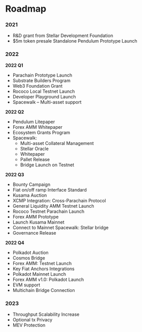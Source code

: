 # Roadmap

### 2021

* R\&D grant from Stellar Development Foundation&#x20;
* $5m token presale Standalone Pendulum Prototype Launch

### 2022

**2022 Q1**

* Parachain Prototype Launch&#x20;
* Substrate Builders Program&#x20;
* Web3 Foundation Grant&#x20;
* Rococo Local Testnet Launch&#x20;
* Developer Playground Launch&#x20;
* Spacewalk – Multi-asset support

**2022 Q2**

* Pendulum Litepaper&#x20;
* Forex AMM Whitepaper&#x20;
* Ecosystem Grants Program
* Spacewalk:&#x20;
  * Multi-asset Collateral Management&#x20;
  * Stellar Oracle&#x20;
  * Whitepaper&#x20;
  * Pallet Release&#x20;
  * Bridge Launch on Testnet&#x20;

**2022 Q3**&#x20;

* Bounty Campaign&#x20;
* Fiat on/off ramp Interface Standard&#x20;
* Kusama Auction&#x20;
* XCMP Integration: Cross-Parachain Protocol&#x20;
* General Liquidity AMM Testnet Launch
* Rococo Testnet Parachain Launch&#x20;
* Forex AMM Prototype&#x20;
* Launch Kusama Mainnet&#x20;
* Connect to Mainnet Spacewalk: Stellar bridge&#x20;
* Governance Release

**2022 Q4**&#x20;

* Polkadot Auction&#x20;
* Cosmos Bridge&#x20;
* Forex AMM: Testnet Launch
* Key Fiat Anchors Integrations&#x20;
* Polkadot Mainnet Launch&#x20;
* Forex AMM v1.0: Polkadot Launch&#x20;
* EVM support&#x20;
* Multichain Bridge Connection

### 2023

* Throughput Scalability Increase&#x20;
* Optional tx Privacy&#x20;
* MEV Protection
